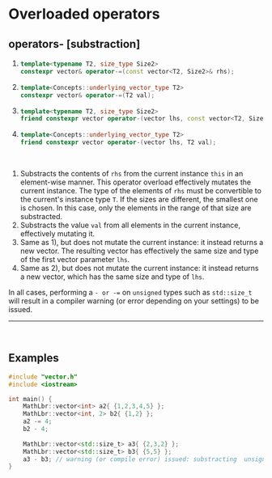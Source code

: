 # Overloaded operators
## operators- [substraction]

1. ```cpp
   template<typename T2, size_type Size2>
   constexpr vector& operator-=(const vector<T2, Size2>& rhs);
   ```
2. ```cpp
   template<Concepts::underlying_vector_type T2>
   constexpr vector& operator-=(T2 val);
   ```
3. ```cpp
   template<typename T2, size_type Size2>
   friend constexpr vector operator-(vector lhs, const vector<T2, Size2>& rhs);
   ```
4. ```cpp
   template<Concepts::underlying_vector_type T2>
   friend constexpr vector operator-(vector lhs, T2 val);
   ```
<br>

1) Substracts the contents of `rhs` from the current instance `this` in an element-wise manner. This operator overload effectively mutates the current instance.
The type of the elements of `rhs` must be convertible to the current's instance type `T`.
If the sizes are different, the smallest one is chosen. In this case, only the elements in the range of that size are substracted.
2) Substracts the value `val` from all elements in the current instance, effectively mutating it.
3) Same as 1), but does not mutate the current instance: it instead returns a new vector. The resulting vector has effectively the same size and type of the first vector parameter `lhs`.
4) Same as 2), but does not mutate the current instance: it instead returns a new vector, which has the same size and type of `lhs`.

In all cases, performing a `- or -=` on `unsigned` types such as `std::size_t` will result in a compiler warning (or error depending on your settings) to be issued.
<hr><br>

## Examples
```cpp
#include "vector.h"
#include <iostream>

int main() {
	MathLbr::vector<int> a2{ {1,2,3,4,5} };
	MathLbr::vector<int, 2> b2{ {1,2} };
	a2 -= 4;
	b2 - 4;
	
	MathLbr::vector<std::size_t> a3{ {2,3,2} };
	MathLbr::vector<std::size_t> b3{ {5,5} };
	a3 - b3; // warning (or compile error) issued: substracting  unsigned types is risky!
}
```
